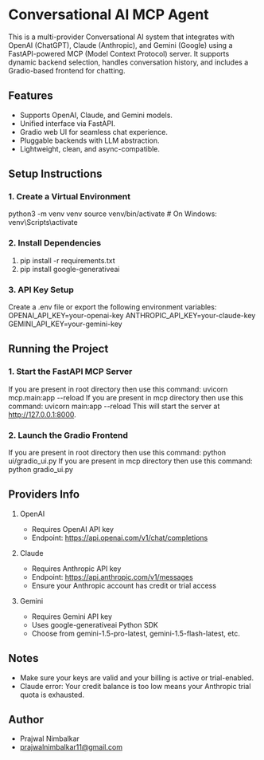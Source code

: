 # Conversational AI MCP Agent

This is a multi-provider Conversational AI system that integrates with OpenAI (ChatGPT), Claude (Anthropic), and Gemini (Google) using a FastAPI-powered MCP (Model Context Protocol) server. It supports dynamic backend selection, handles conversation history, and includes a Gradio-based frontend for chatting.

## Features

- Supports OpenAI, Claude, and Gemini models.
- Unified interface via FastAPI.
- Gradio web UI for seamless chat experience.
- Pluggable backends with LLM abstraction.
- Lightweight, clean, and async-compatible.

## Setup Instructions

### 1. Create a Virtual Environment
python3 -m venv venv
source venv/bin/activate  # On Windows: venv\Scripts\activate

### 2. Install Dependencies
1) pip install -r requirements.txt
2) pip install google-generativeai

### 3. API Key Setup
Create a .env file or export the following environment variables:
OPENAI_API_KEY=your-openai-key
ANTHROPIC_API_KEY=your-claude-key
GEMINI_API_KEY=your-gemini-key

## Running the Project
### 1. Start the FastAPI MCP Server
If you are present in root directory then use this command: uvicorn mcp.main:app --reload
If you are present in mcp directory then use this command: uvicorn main:app --reload
This will start the server at http://127.0.0.1:8000.

### 2. Launch the Gradio Frontend
If you are present in root directory then use this command: python ui/gradio_ui.py
If you are present in mcp directory then use this command: python gradio_ui.py

## Providers Info
1) OpenAI
    - Requires OpenAI API key
    - Endpoint: https://api.openai.com/v1/chat/completions

2) Claude
    - Requires Anthropic API key
    - Endpoint: https://api.anthropic.com/v1/messages
    - Ensure your Anthropic account has credit or trial access

3) Gemini
    - Requires Gemini API key
    - Uses google-generativeai Python SDK
    - Choose from gemini-1.5-pro-latest, gemini-1.5-flash-latest, etc.

## Notes
- Make sure your keys are valid and your billing is active or trial-enabled.
- Claude error: Your credit balance is too low means your Anthropic trial quota is exhausted.

## Author
- Prajwal Nimbalkar
- prajwalnimbalkar11@gmail.com